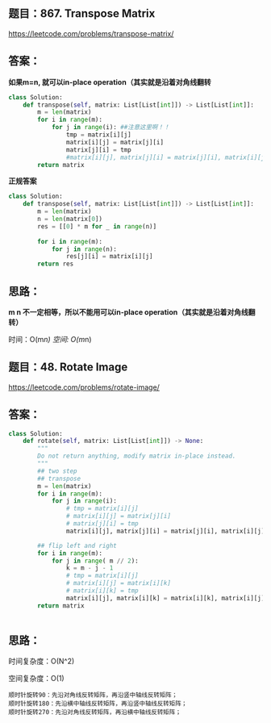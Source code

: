 ## 题目：867. Transpose Matrix

https://leetcode.com/problems/transpose-matrix/

## 答案：
**如果m=n, 就可以in-place operation（其实就是沿着对角线翻转**
```python
class Solution:
    def transpose(self, matrix: List[List[int]]) -> List[List[int]]:
        m = len(matrix)
        for i in range(m):
            for j in range(i): ##注意这里啊！！
                tmp = matrix[i][j]
                matrix[i][j] = matrix[j][i]
                matrix[j][i] = tmp
                #matrix[i][j], matrix[j][i] = matrix[j][i], matrix[i][j]
        return matrix
```
**正规答案**
```python
class Solution:
    def transpose(self, matrix: List[List[int]]) -> List[List[int]]:
        m = len(matrix)
        n = len(matrix[0])
        res = [[0] * m for _ in range(n)]
        
        for i in range(m):
            for j in range(n):
                res[j][i] = matrix[i][j]
        return res
```
## 思路：
**m n 不一定相等，所以不能用可以in-place operation（其实就是沿着对角线翻转）**

时间：O(m*n)
空间: O(m*n)

## 题目：48. Rotate Image
https://leetcode.com/problems/rotate-image/
## 答案：
```python
class Solution:
    def rotate(self, matrix: List[List[int]]) -> None:
        """
        Do not return anything, modify matrix in-place instead.
        """
        ## two step
        ## transpose 
        m = len(matrix)
        for i in range(m):
            for j in range(i):
                # tmp = matrix[i][j]
                # matrix[i][j] = matrix[j][i]
                # matrix[j][i] = tmp
                matrix[i][j], matrix[j][i] = matrix[j][i], matrix[i][j]

        ## flip left and right
        for i in range(m):
            for j in range( m // 2):
                k = m - j - 1
                # tmp = matrix[i][j]
                # matrix[i][j] = matrix[i][k]
                # matrix[i][k] = tmp
                matrix[i][j], matrix[i][k] = matrix[i][k], matrix[i][j]
        return matrix
       
```
## 思路：
时间复杂度：O(N^2)

空间复杂度：O(1)

```
顺时针旋转90：先沿对角线反转矩阵，再沿竖中轴线反转矩阵；
顺时针旋转180：先沿横中轴线反转矩阵，再沿竖中轴线反转矩阵；
顺时针旋转270：先沿对角线反转矩阵，再沿横中轴线反转矩阵；
```
